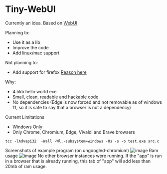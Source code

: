 # Tiny-WebUI
Currently an idea. Based on [WebUI](https://github.com/alifcommunity/webui)

Planning to:
- Use it as a lib
- Improve the code
- Add linux/mac support

Not planning to:
- Add support for firefox [Reason here](https://bugzilla.mozilla.org/show_bug.cgi?id=1682593)

Why:
- 4.5kb hello world exe
- Small, clean, readable and hackable code
- No dependencies (Edge is now forced and not removable as of windows 11, so it is safe to say that a browser is not a dependency)

Current Limitations
- Windows Only
- Only Chrome, Chromium, Edge, Vivaldi and Brave browsers
```
tcc -lAdvapi32  -Wall -Wl,-subsystem=windows -Os -s -o test.exe src.c
```

Screenshots of example program (on ungoogled-chromium)
![image](https://user-images.githubusercontent.com/34981798/228827427-205ac104-e1c5-4625-bfd5-ce207079f20b.png)
Ram usage
![image](https://user-images.githubusercontent.com/34981798/228827631-e2b518ce-9940-4cac-a9a7-678467be415f.png)
No other browser instances were running. If the "app" is run in a browser that is already running, this tab of "app" will add less than 20mb of ram usage.
